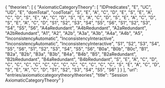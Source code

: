 {
    "theories": [
        {
            "AxiomaticCategoryTheory": [
                "IDPredicates",
                "E",
                "UC",
                "UD",
                "E",
                "domTotal",
                "codTotal",
                "S",
                "E",
                "A",
                "C",
                "D",
                "E",
                "S",
                "E",
                "A",
                "C",
                "D",
                "S",
                "E",
                "A",
                "C",
                "D",
                "S",
                "E",
                "A",
                "C",
                "D",
                "S",
                "E",
                "A",
                "C",
                "D",
                "S",
                "E",
                "A",
                "C",
                "D",
                "S1",
                "S2",
                "S3",
                "S4",
                "S5",
                "S6",
                "S1",
                "S2",
                "S3",
                "S4",
                "S5",
                "S6",
                "A4aRedundant",
                "A4bRedundant",
                "A2aRedundant",
                "A2bRedundant",
                "A1",
                "A2",
                "A2b",
                "A3a",
                "A3b",
                "A4a",
                "A4b",
                "A5",
                "InconsistencyAutomatic",
                "InconsistencyInteractive",
                "InconsistencyAutomatic",
                "InconsistencyInteractive",
                "S1",
                "S2",
                "S3",
                "S4",
                "S5",
                "S6",
                "S1",
                "S2",
                "S3",
                "S4",
                "S5",
                "S6",
                "B0a",
                "B0b",
                "B0c",
                "B1",
                "B2a",
                "B2b",
                "B3a",
                "B3b",
                "B4a",
                "B4b",
                "B5",
                "B2aRedundant",
                "B2bRedundant",
                "B4aRedundant",
                "B4bRedundant",
                "S",
                "E",
                "A",
                "C",
                "D",
                "C",
                "C",
                "C",
                "C",
                "C",
                "C",
                "C",
                "C",
                "C",
                "C",
                "C",
                "C",
                "S",
                "E",
                "A",
                "C",
                "D",
                "S",
                "E",
                "A",
                "C",
                "D",
                "S1",
                "S2",
                "S3",
                "S4",
                "S5",
                "S6"
            ]
        }
    ],
    "url": "entries/axiomaticcategorytheory/theories",
    "title": "Session AxiomaticCategoryTheory"
}